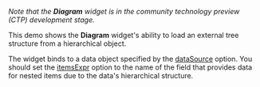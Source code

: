*Note that the **Diagram** widget is in the community technology preview (CTP) development stage.*

This demo shows the **Diagram** widget's ability to load an external tree structure from a hierarchical object. 

The widget binds to a data object specified by the [dataSource](/Documentation/ApiReference/UI_Widgets/dxDiagram/Configuration/nodes/#dataSource) option. You should set the [itemsExpr](/Documentation/ApiReference/UI_Widgets/dxDiagram/Configuration/nodes/#itemsExpr) option to the name of the field that provides data for nested items due to the data's hierarchical structure.